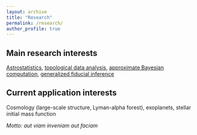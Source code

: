 ```yaml
---
layout: archive
title: "Research"
permalink: /research/
author_profile: true
---
```


## Main research interests

[Astrostatistics](https://onlinelibrary.wiley.com/doi/abs/10.1002/9781118445112.stat07934), [topological data analysis](https://www.annualreviews.org/doi/full/10.1146/annurev-statistics-031017-100045), [approximate Bayesian computation](https://jessicisewskikehe.github.io/files/abc_cisewski.pdf), [generalized fiducial inference](https://www.tandfonline.com/doi/abs/10.1080/01621459.2016.1165102)



## Current application interests
Cosmology (large-scale structure, Lyman-alpha forest), exoplanets, stellar initial mass function



*Motto:  aut viam inveniam aut faciam*
